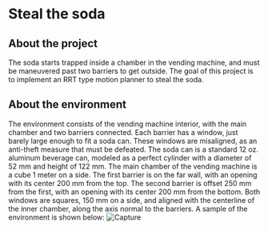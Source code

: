 # Steal the soda

## About the project
The soda starts trapped inside a chamber in the vending machine, and must be maneuvered past two barriers to get outside. The goal of this project is to implement an RRT type motion planner to steal the soda.

## About the environment
The environment consists of the vending machine interior, with the main chamber and two barriers connected. Each barrier has a window, just barely large enough to fit a soda can. These windows are misaligned, as an anti-theft measure that must be defeated. The soda can is a standard 12 oz. aluminum beverage can, modeled as a perfect cylinder with
a diameter of 52 mm and height of 122 mm. The main chamber of the vending machine is a cube 1 meter on a side. The first barrier is on the far wall, with an opening with its center 200 mm from the top. The second barrier is offset 250 mm from the first, with an opening with its center 200 mm from the bottom. Both windows are squares, 150 mm on a side, and aligned with the centerline of the inner chamber, along the axis normal to the barriers. A sample of the environment is shown below:
![Capture](https://user-images.githubusercontent.com/53962958/147783728-3228e148-a74c-4540-9aa7-6af992a6e64c.PNG)
